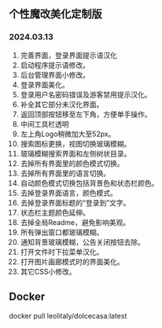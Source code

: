 ## 个性魔改美化定制版
### 2024.03.13
1. 完善界面，登录界面提示语汉化
13. 启动程序提示语修改。
14. 后台管理界面小修改。
15. 登录界面美化。
16. 登录用户名密码错误及游客禁用提示汉化。
17. 补全其它部分未汉化界面。
18. 返回顶部按钮移至左下角，方便单手操作。
19. 中间工具栏透明
1. 左上角Logo稍微加大至52px。
2. 搜索图标更换，视图切换玻璃模糊。
3. 玻璃模糊搜索界面和左侧树状目录。
4. 去掉所有界面里的颜色模式切换。
5. 去掉所有界面里的语言切换。
6. 自动颜色模式切换包括背景色和状态栏颜色。
7. 去掉登录界面语言，颜色模式。
8. 去掉登录界面标题的“登录到”文字。
9. 状态栏主题颜色延伸。
10. 去掉全局Readme，避免影响美观。
11. 所有弹出窗口都玻璃模糊。
12. 通知背景玻璃模糊，公告关闭按钮去除。
13. 打开文件时下拉菜单汉化。
14. 打开图片画廊模式时的界面美化。
20. 其它CSS小修改。

## Docker
docker pull leolitaly/dolcecasa:latest
